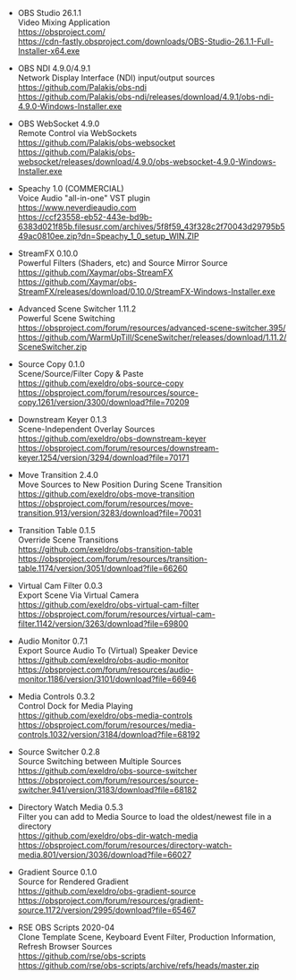 
- OBS Studio 26.1.1<br/>
  Video Mixing Application<br/>
  https://obsproject.com/<br/>
  https://cdn-fastly.obsproject.com/downloads/OBS-Studio-26.1.1-Full-Installer-x64.exe

- OBS NDI 4.9.0/4.9.1<br/>
  Network Display Interface (NDI) input/output sources<br/>
  https://github.com/Palakis/obs-ndi<br/>
  https://github.com/Palakis/obs-ndi/releases/download/4.9.1/obs-ndi-4.9.0-Windows-Installer.exe

- OBS WebSocket 4.9.0<br/>
  Remote Control via WebSockets<br/>
  https://github.com/Palakis/obs-websocket<br/>
  https://github.com/Palakis/obs-websocket/releases/download/4.9.0/obs-websocket-4.9.0-Windows-Installer.exe

- Speachy 1.0 (COMMERCIAL)<br/>
  Voice Audio "all-in-one" VST plugin<br/>
  https://www.neverdieaudio.com<br/>
  https://ccf23558-eb52-443e-bd9b-6383d021f85b.filesusr.com/archives/5f8f59_43f328c2f70043d29795b549ac0810ee.zip?dn=Speachy_1_0_setup_WIN.ZIP

- StreamFX 0.10.0<br/>
  Powerful Filters (Shaders, etc) and Source Mirror Source<br/>
  https://github.com/Xaymar/obs-StreamFX<br/>
  https://github.com/Xaymar/obs-StreamFX/releases/download/0.10.0/StreamFX-Windows-Installer.exe

- Advanced Scene Switcher 1.11.2<br/>
  Powerful Scene Switching<br/>
  https://obsproject.com/forum/resources/advanced-scene-switcher.395/<br/>
  https://github.com/WarmUpTill/SceneSwitcher/releases/download/1.11.2/SceneSwitcher.zip

- Source Copy 0.1.0<br/>
  Scene/Source/Filter Copy & Paste<br/>
  https://github.com/exeldro/obs-source-copy <br/>
  https://obsproject.com/forum/resources/source-copy.1261/version/3300/download?file=70209

- Downstream Keyer 0.1.3<br/>
  Scene-Independent Overlay Sources<br/>
  https://github.com/exeldro/obs-downstream-keyer<br/>
  https://obsproject.com/forum/resources/downstream-keyer.1254/version/3294/download?file=70171

- Move Transition 2.4.0<br/>
  Move Sources to New Position During Scene Transition<br/>
  https://github.com/exeldro/obs-move-transition<br/>
  https://obsproject.com/forum/resources/move-transition.913/version/3283/download?file=70031

- Transition Table 0.1.5<br/>
  Override Scene Transitions<br/>
  https://github.com/exeldro/obs-transition-table <br/>
  https://obsproject.com/forum/resources/transition-table.1174/version/3051/download?file=66260

- Virtual Cam Filter 0.0.3<br/>
  Export Scene Via Virtual Camera<br/>
  https://github.com/exeldro/obs-virtual-cam-filter<br/>
  https://obsproject.com/forum/resources/virtual-cam-filter.1142/version/3263/download?file=69800

- Audio Monitor 0.7.1<br/>
  Export Source Audio To (Virtual) Speaker Device<br/>
  https://github.com/exeldro/obs-audio-monitor<br/>
  https://obsproject.com/forum/resources/audio-monitor.1186/version/3101/download?file=66946

- Media Controls 0.3.2<br/>
  Control Dock for Media Playing<br/>
  https://github.com/exeldro/obs-media-controls<br/>
  https://obsproject.com/forum/resources/media-controls.1032/version/3184/download?file=68192

- Source Switcher 0.2.8<br/>
  Source Switching between Multiple Sources<br/>
  https://github.com/exeldro/obs-source-switcher<br/>
  https://obsproject.com/forum/resources/source-switcher.941/version/3183/download?file=68182

- Directory Watch Media 0.5.3<br/>
  Filter you can add to Media Source to load the oldest/newest file in a directory<br/>
  https://github.com/exeldro/obs-dir-watch-media<br/>
  https://obsproject.com/forum/resources/directory-watch-media.801/version/3036/download?file=66027

- Gradient Source 0.1.0<br/>
  Source for Rendered Gradient<br/>
  https://github.com/exeldro/obs-gradient-source <br/>
  https://obsproject.com/forum/resources/gradient-source.1172/version/2995/download?file=65467

- RSE OBS Scripts 2020-04<br/>
  Clone Template Scene, Keyboard Event Filter, Production Information, Refresh Browser Sources<br/>
  https://github.com/rse/obs-scripts<br/>
  https://github.com/rse/obs-scripts/archive/refs/heads/master.zip

